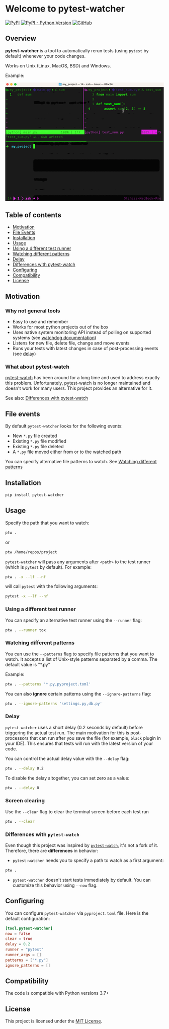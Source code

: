 # Welcome to pytest-watcher

[![PyPI](https://img.shields.io/pypi/v/pytest-watcher)](https://pypi.org/project/pytest-watcher/)
[![PyPI - Python Version](https://img.shields.io/pypi/pyversions/pytest-watcher)](https://pypi.org/project/pytest-watcher/)
[![GitHub](https://img.shields.io/github/license/olzhasar/pytest-watcher)](https://github.com/olzhasar/pytest-watcher/blob/master/LICENSE)

## Overview

**pytest-watcher** is a tool to automatically rerun tests (using `pytest` by default) whenever your code changes.

Works on Unix (Linux, MacOS, BSD) and Windows.

Example:

![Preview](docs/_static/preview.gif)

## Table of contents

- [Motivation](#motivation)
- [File Events](#file-events)
- [Installation](#installation)
- [Usage](#usage)
- [Using a different test runner](#using-a-different-test-runner)
- [Watching different patterns](#watching-different-patterns)
- [Delay](#delay)
- [Differences with pytest-watch](#differences-with-pytest-watch)
- [Configuring](#configuring)
- [Compatibility](#compatibility)
- [License](#license)

## Motivation

### Why not general tools

- Easy to use and remember
- Works for most python projects out of the box
- Uses native system monitoring API instead of polling on supported systems (see [watchdog documentation](https://python-watchdog.readthedocs.io/en/stable/installation.html#supported-platforms-and-caveats))
- Listens for new file, delete file, change and move events
- Runs your tests with latest changes in case of post-processing events (see [delay](#delay))

### What about pytest-watch

[pytest-watch](https://github.com/joeyespo/pytest-watch) has been around for a long time and used to address exactly this problem. Unfortunately, pytest-watch is no longer maintained and doesn't work for many users. This project provides an alternative for it.

See also: [Differences with pytest-watch](#differences-with-pytest-watch)

## File events

By default `pytest-watcher` looks for the following events:

- New `*.py` file created
- Existing `*.py` file modified
- Existing `*.py` file deleted
- A `*.py` file moved either from or to the watched path

You can specify alternative file patterns to watch. See [Watching different patterns](#watching-different-patterns)

## Installation

```sh
pip install pytest-watcher
```

## Usage

Specify the path that you want to watch:

```sh
ptw .
```

or

```sh
ptw /home/repos/project
```

`pytest-watcher` will pass any arguments after `<path>` to the test runner (which is `pytest` by default). For example:

```sh
ptw . -x --lf --nf
```

will call `pytest` with the following arguments:

```sh
pytest -x --lf --nf
```

### Using a different test runner

You can specify an alternative test runner using the `--runner` flag:

```sh
ptw . --runner tox
```

### Watching different patterns

You can use the `--patterns` flag to specify file patterns that you want to watch. It accepts a list of Unix-style patterns separated by a comma. The default value is "\*.py"

Example:

```sh
ptw . --patterns '*.py,pyproject.toml'
```

You can also **ignore** certain patterns using the `--ignore-patterns` flag:

```sh
ptw . --ignore-patterns 'settings.py,db.py'
```

### Delay

`pytest-watcher` uses a short delay (0.2 seconds by default) before triggering the actual test run. The main motivation for this is post-processors that can run after you save the file (for example, `black` plugin in your IDE). This ensures that tests will run with the latest version of your code.

You can control the actual delay value with the `--delay` flag:

```sh
ptw . --delay 0.2
```

To disable the delay altogether, you can set zero as a value:

```sh
ptw . --delay 0
```

### Screen clearing

Use the `--clear` flag to clear the terminal screen before each test run

```sh
ptw . --clear
```

### Differences with `pytest-watch`

Even though this project was inspired by [`pytest-watch`](https://github.com/joeyespo/pytest-watch), it's not a fork of it. Therefore, there are **differences** in behavior:

- `pytest-watcher` needs you to specify a path to watch as a first argument:

```sh
ptw .
```

- `pytest-watcher` doesn't start tests immediately by default. You can customize this behavior using `--now` flag.

## Configuring

You can configure `pytest-watcher` via `pyproject.toml` file. Here is the default configuration:

```toml
[tool.pytest-watcher]
now = false
clear = true
delay = 0.2
runner = "pytest"
runner_args = []
patterns = ["*.py"]
ignore_patterns = []
```

## Compatibility

The code is compatible with Python versions 3.7+

## License

This project is licensed under the [MIT License](LICENSE).
